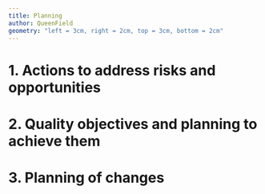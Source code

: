 ```yaml
---
title: Planning
author: QueenField
geometry: "left = 3cm, right = 2cm, top = 3cm, bottom = 2cm"
---
```


# 1. Actions to address risks and opportunities
# 2. Quality objectives and planning to achieve them
# 3. Planning of changes
